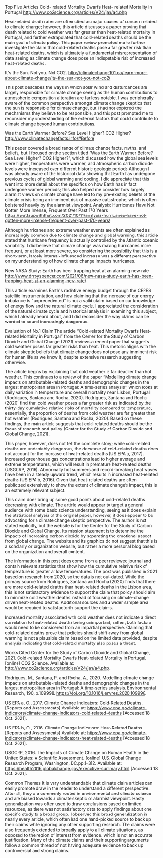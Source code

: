 Top Five Articles 
Cold- related Mortality Dwarfs Heat- related Mortality in Portugal 
http://www.co2science.org/articles/V24/jan/a4.php

Heat-related death rates are often cited as major causes of concern related to climate change; however, this article discusses a paper proving that death related to cold weather was far greater than heat-related mortality in Portugal, and further extrapolated that cold-related deaths should be the main goal of climate policy. This paper review prompted me to further investigate the claim that cold-related deaths pose a far greater risk than heat-related deaths, which is ultimately a fundamental misrepresentation of data seeing as climate change does pose an indisputable risk of increased heat-related deaths.  

It's the Sun. Not you. Not CO2. 
http://climatechange101.ca/learn-more-about-climate-change/its-the-sun-not-you-not-co2/

This post describes the ways in which solar wind and disturbances are largely responsible for climate change seeing as the human contributions to atmospheric composition alteration are far less notable. I was peripherally aware of the common perspective amongst climate change skeptics that the sun is responsible for climate change, but I had not explored the mechanisms they believe to be responsible, and this post prompted me to reconsider my understanding of the external factors that could contribute to climate change beyond human contributions.    

Was the Earth Warmer Before? Sea Level Higher? CO2 Higher? 
http://www.climatechangefacts.info/#Before

This paper covered a broad range of climate change facts, myths, and beliefs, but I focused on the section titled "Was the Earth Warmer Before? Sea Level Higher? CO2 Higher?", which discussed how the global sea levels were higher, temperatures were warmer, and atmospheric carbon dioxide levels were increased over different historic geologic periods  Although I was already aware of the historical data showing that Earth has undergone previous cycles of global warming and cooling, I did appreciate that this went into more detail about the specifics on how Earth has in fact undergone warmer periods; this also helped me consider how largely alarmist views on climate change have led to my pre-existing beliefs of the climate crisis being an imminent risk of massive catastrophe, which is often bolstered heavily by the alarmist viewpoint. 
Analysis: Hurricanes Have Not Gotten More Intense, Frequent Over Past 170 Years
https://wattsupwiththat.com/2021/10/11/analysis-hurricanes-have-not-gotten-more-intense-frequent-over-past-170-years/

Although hurricanes and extreme weather events are often explained as increasingly common due to climate change and global warming, this article stated that hurricane frequency is actually controlled by the Atlantic oceanic variability. I did believe that climate change was making hurricanes more frequent, or at least more severe, so considering the possibility that this is a short-term, largely internal-influenced increase was a different perspective on my understanding of how climate change impacts hurricanes. 

New NASA Study: Earth has been trapping heat at an alarming new rate
http://www.drroyspencer.com/2021/06/new-nasa-study-earth-has-been-trapping-heat-at-an-alarming-new-rate/

This article examines Earth's radiative energy budget through the CERES satellite instrumentation, and how claiming that the increase of our energy imbalance is "unprecedented" is not a valid claim based on our knowledge of energy flow and the natural climate cycle. I appreciated the consideration of the natural climate cycle and historical analysis in examining this subject, which I already heard about, and I did reconsider the way claims can be worded to sound increasingly dangerous. 











Evaluation of No.1 Claim
The article “Cold-related Mortality Dwarfs Heat-related Mortality in Portugal” from the Center for the Study of Carbon Dioxide and Global Change (2021) reviews a recent paper that suggests cold weather poses far greater risks than heat. This rhetoric aligns with the climate skeptic beliefs that climate change does not pose any imminent risk for human life as we know it, despite extensive research suggesting otherwise. 

The article begins by explaining that cold weather is far deadlier than hot weather. This continues to a review of the paper “Modelling climate change impacts on attributable-related deaths and demographic changes in the largest metropolitan area in Portugal: A time-series analysis”, which looks at daily variation in temperature and overall mortality near Lisbon, Portugal (Rodrigues, Santana and Rocha, 2020). Rodrigues, Santana and Rocha (2020) find that cold weather poses a far greater risk as indicated by the thirty-day cumulative relative risks of mortality compared to temperature; essentially, the proportion of deaths from cold weather are far greater than hot weather (Rodrigues, Santana and Rocha, 2020). Based on these findings, the main article suggests that cold-related deaths should be the focus of research and policy (Center for the Study of Carbon Dioxide and Global Change, 2021). 

This paper, however, does not tell the complete story; while cold-related deaths are undeniably dangerous, the decrease of cold-related deaths does not account for the increase of heat-related deaths (US EPA a, 2017). Increased greenhouse gas concentrations lead to higher average and extreme temperatures, which will result in premature heat-related deaths (USGCRP, 2016). Abnormally hot summers and record-breaking heat waves have been in a steady upward trend, which results in increased heat-related deaths (US EPA b, 2016). Given that heat-related deaths are often publicized extensively to show the extent of climate change’s impact, this is an extremely relevant subject. 

This claim does bring up some good points about cold-related deaths decreasing with climate. The article would appear to target a general audience with some basic science understanding, seeing as it does explain the statistical analysis of the original paper; however, it does appear to be advocating for a climate change skeptic perspective. The author is not stated explicitly, but the website is for the Center for the Study of Carbon Dioxide and Global Change. Its mission statement is to determine the impacts of increasing carbon dioxide by separating the emotional aspect from global change. The website and its graphics do not suggest that this is a scholarly or organization website, but rather a more personal blog based on the organization and overall content. 

The information in this post does come from a peer reviewed journal and contain relevant statistics that show how the cumulative relative risk of temperature is greater at low temperatures. The post was published in 2021 based on research from 2020, so the data is not out-dated. While the primary source from Rodrigues, Santana and Rocha (2020) finds that there are more cold-related deaths than heat-related deaths in the Lisbon area, this is not satisfactory evidence to support the claim that policy should aim to minimize cold weather deaths instead of focusing on climate-change driven heat-related deaths. Additional sources and a wider sample area would be required to satisfactorily support the claims. 

Increased mortality associated with cold weather does not indicate a direct correlation to heat-related deaths being unimportant; rather, both factors would need to be considered from an impartial perspective. Claiming that cold-related deaths prove that policies should shift away from global warming is not a plausible claim based on the limited data provided, despite analysis indicating that cold-related mortality also poses a threat. 

Works Cited
Center for the Study of Carbon Dioxide and Global Change, 2021. Cold-related Mortality Dwarfs Heat-related Mortality in Portugal. [online] CO2 Science. Available at: <http://www.co2science.org/articles/V24/jan/a4.php>.

Rodrigues, M., Santana, P. and Rocha, A., 2020. Modelling climate change impacts on attributable-related deaths and demographic changes in the largest metropolitan area in Portugal: A time-series analysis. Environmental Research, 190, p.109998. https://doi.org/10.1016/j.envres.2020.109998.

US EPA a, O., 2017. Climate Change Indicators: Cold-Related Deaths. [Reports and Assessments] Available at: <https://www.epa.gov/climate-indicators/climate-change-indicators-cold-related-deaths> [Accessed 18 Oct. 2021].

US EPA b, O., 2016. Climate Change Indicators: Heat-Related Deaths. [Reports and Assessments] Available at: <https://www.epa.gov/climate-indicators/climate-change-indicators-heat-related-deaths> [Accessed 18 Oct. 2021].

USGCRP, 2016. The Impacts of Climate Change on Human Health in the United States: A Scientific Assessment. [online] U.S. Global Change Research Program, Washington, DC.pp.1–312. Available at: <https://health2016.globalchange.gov/executive-summary.html> [Accessed 18 Oct. 2021].


Common Themes
It is very understandable that climate claim articles can easily promote draw in the reader to understand a different perspective. After all, they are commonly rooted in environmental and climate science and are biased towards a climate skeptic or alarmist viewpoint. Hasty generalization was often used to draw conclusions based on limited resources, as there was not satisfactory data to apply findings about one specific study to a broad group. I observed this broad generalization in nearly every article, which often had one hand-picked source to back up their claims while ignoring any other supporting research. The claims were also frequently extended to broadly apply to all climate situations, as opposed to the region of interest from evidence, which is not an accurate justification. Many of the climate claims and their supporting arguments follow a common thread of not having adequate evidence to back up controversial and strong claims. 

